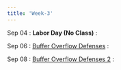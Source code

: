```yaml
---
title: 'Week-3' 
---
```



Sep 04
: **Labor Day (No Class)**
  : [](#)
  

Sep 06
: [Buffer Overflow Defenses](#)
  : 

Sep 08
: [Buffer Overflow Defenses 2]()
  : 